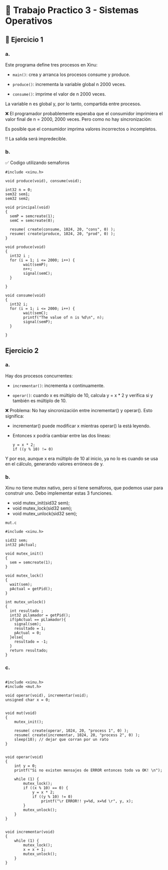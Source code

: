 # 📝 Trabajo Practico 3 - Sistemas Operativos
## 📍 Ejercicio 1
### a.
Este programa define tres procesos en Xinu:
- `main()`: crea y arranca los procesos consume y produce.

- `produce()`: incrementa la variable global n 2000 veces.

- `consume()`: imprime el valor de n 2000 veces.

La variable n es global y, por lo tanto, compartida entre procesos.

❌ El programador probablemente esperaba que el consumidor imprimiera el valor final de n = 2000, 2000 veces. Pero como no hay sincronización:

Es posible que el consumidor imprima valores incorrectos o incompletos.

‼️ La salida será impredecible.

### b.
✅ Codigo utilizando semaforos
```
#include <xinu.h>

void produce(void), consume(void);

int32 n = 0;
sem32 sem1;
sem32 sem2;

void principal(void)
{
  semP = semcreate(1);
  semC = semcreate(0);

  resume( create(consume, 1024, 20, "cons", 0) );
  resume( create(produce, 1024, 20, "prod", 0) );
}

void produce(void)
{
  int32 i ;
  for (i = 1; i <= 2000; i++) {
        wait(semP);  
        n++;
        signal(semC); 
  }
  
}

void consume(void)
{
  int32 i;
  for (i = 1; i <= 2000; i++) {
        wait(semC);   
        printf("The value of n is %d\n", n);
        signal(semP); 
  }

}
```

## Ejercicio 2
### a.
Hay dos procesos concurrentes:

- `incrementar()`: incrementa x continuamente.

- `operar()`: cuando x es múltiplo de 10, calcula y = x * 2 y verifica si y también es múltiplo de 10.
  
❌ Problema:
No hay sincronización entre incrementar() y operar(). Esto significa:

- incrementar() puede modificar x mientras operar() la está leyendo.

- Entonces x podría cambiar entre las dos líneas:
   ```
   y = x * 2;
   if ((y % 10) != 0) 
  ```  
Y por eso, aunque x era múltiplo de 10 al inicio, ya no lo es cuando se usa en el cálculo, generando valores erróneos de y.  

### b.

Xinu no tiene mutex nativo, pero sí tiene semáforos, que podemos usar para construir uno.
Debo implementar estas 3 funciones.

- void mutex_init(sid32 sem);
- void mutex_lock(sid32 sem);
- void mutex_unlock(sid32 sem);

```
mut.c

#include <xinu.h>

sid32 sem;
int32 pActual;

void mutex_init()
{
  sem = semcreate(1);
}

void mutex_lock()
{
  wait(sem);
  pActual = getPid();
}

int mutex_unlock()
{
  int resultado ;
  int32 pLlamador = getPid();
  if(pActual == pLlamador){
    signal(sem);
    resultado = 1;
    pActual = 0;
  }else{
    resultado = -1;
  }
  return resultado;
}

```

### c. 
```

#include <xinu.h>
#include <mut.h>

void operar(void), incrementar(void);
unsigned char x = 0;


void mut(void)
{
    mutex_init(); 

    resume( create(operar, 1024, 20, "process 1", 0) );
    resume( create(incrementar, 1024, 20, "process 2", 0) );
    sleep(10); // dejar que corran por un rato
}


void operar(void)
{
    int y = 0;
    printf("Si no existen mensajes de ERROR entonces todo va OK! \n");

    while (1) {
        mutex_lock();
        if ((x % 10) == 0) {
            y = x * 2;
            if ((y % 10) != 0)
                printf("\r ERROR!! y=%d, x=%d \r", y, x);
        }
        mutex_unlock();
    }
}


void incrementar(void)
{
    while (1) {
        mutex_lock();
        x = x + 1;
        mutex_unlock();
    }
}
```

